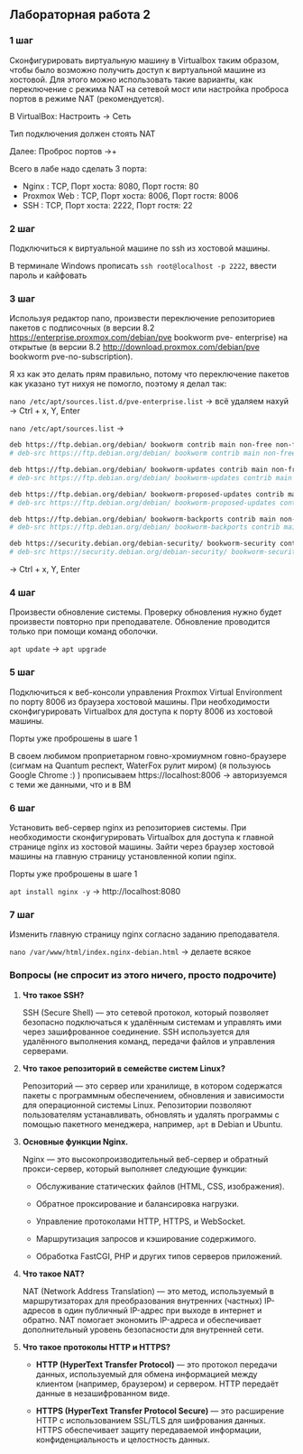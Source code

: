## Лабораторная работа 2
### 1 шаг

Сконфигурировать виртуальную машину в Virtualbox таким образом, чтобы было возможно получить доступ к виртуальной машине из хостовой. Для этого можно использовать такие варианты, как переключение с режима NAT на сетевой мост или настройка проброса портов в режиме NAT (рекомендуется).

В VirtualBox: Настроить -> Сеть

Тип подключения должен стоять NAT

Далее: Проброс портов ->+

Всего в лабе надо сделать 3 порта:
- Nginx : TCP, Порт хоста: 8080, Порт гостя: 80
- Proxmox Web : TCP, Порт хоста: 8006, Порт гостя: 8006
- SSH : TCP, Порт хоста: 2222, Порт гостя: 22
### 2 шаг

Подключиться к виртуальной машине по ssh из хостовой машины.

В терминале Windows прописать ```ssh root@localhost -p 2222```, ввести пароль и кайфовать
### 3 шаг

Используя редактор nano, произвести переключение репозиториев пакетов с подписочных (в версии 8.2 https://enterprise.proxmox.com/debian/pve bookworm pve- enterprise) на открытые (в версии 8.2 http://download.proxmox.com/debian/pve bookworm pve-no-subscription).

Я хз как это делать прям правильно, потому что переключение пакетов как указано тут нихуя не помогло, поэтому я делал так:

`nano /etc/apt/sources.list.d/pve-enterprise.list` -> всё удаляем нахуй -> Ctrl + x, Y, Enter

`nano /etc/apt/sources.list` ->
``` sh
deb https://ftp.debian.org/debian/ bookworm contrib main non-free non-free-firmware
# deb-src https://ftp.debian.org/debian/ bookworm contrib main non-free non-free-firmware

deb https://ftp.debian.org/debian/ bookworm-updates contrib main non-free non-free-firmware
# deb-src https://ftp.debian.org/debian/ bookworm-updates contrib main non-free non-free-firmware

deb https://ftp.debian.org/debian/ bookworm-proposed-updates contrib main non-free non-free-firmware
# deb-src https://ftp.debian.org/debian/ bookworm-proposed-updates contrib main non-free non-free-firmware

deb https://ftp.debian.org/debian/ bookworm-backports contrib main non-free non-free-firmware
# deb-src https://ftp.debian.org/debian/ bookworm-backports contrib main non-free non-free-firmware

deb https://security.debian.org/debian-security/ bookworm-security contrib main non-free non-free-firmware
# deb-src https://security.debian.org/debian-security/ bookworm-security contrib main non-free non-free-firmware
```
-> Ctrl + x, Y, Enter
### 4 шаг

Произвести обновление системы. Проверку обновления нужно будет произвести повторно при преподавателе. Обновление проводится только при помощи команд оболочки.

`apt update` -> `apt upgrade`
### 5 шаг

Подключиться к веб-консоли управления Proxmox Virtual Environment по порту 8006 из браузера хостовой машины. При необходимости сконфигурировать Virtualbox для доступа к порту 8006 из хостовой машины.

Порты уже проброшены в шаге 1

В своем любимом проприетарном говно-хромиумном говно-браузере (сигмам на Quantum респект, WaterFox рулит миром) (я пользуюсь Google Chrome :) ) прописываем https://localhost:8006 -> авторизуемся с теми же данными, что и в ВМ
### 6 шаг

Установить веб-сервер nginx из репозиториев системы. При необходимости сконфигурировать Virtualbox для доступа к главной странице nginx из хостовой машины. Зайти через браузер хостовой машины на главную страницу установленной копии nginx.

Порты уже проброшены в шаге 1

`apt install nginx -y` -> http://localhost:8080
### 7 шаг

Изменить главную страницу nginx согласно заданию преподавателя.

`nano /var/www/html/index.nginx-debian.html` -> делаете всякое

### Вопросы (не спросит из этого ничего, просто подрочите)

1. **Что такое SSH?**  
	
	SSH (Secure Shell) — это сетевой протокол, который позволяет безопасно подключаться к удалённым системам и управлять ими через зашифрованное соединение. SSH используется для удалённого выполнения команд, передачи файлов и управления серверами.
    
2. **Что такое репозиторий в семействе систем Linux?**  
	
	Репозиторий — это сервер или хранилище, в котором содержатся пакеты с программным обеспечением, обновления и зависимости для операционной системы Linux. Репозитории позволяют пользователям устанавливать, обновлять и удалять программы с помощью пакетного менеджера, например, `apt` в Debian и Ubuntu.
    
3. **Основные функции Nginx.**  
	
	Nginx — это высокопроизводительный веб-сервер и обратный прокси-сервер, который выполняет следующие функции:
    
	- Обслуживание статических файлов (HTML, CSS, изображения).
    - Обратное проксирование и балансировка нагрузки.
    - Управление протоколами HTTP, HTTPS, и WebSocket.
    - Маршрутизация запросов и кэширование содержимого.
    
	- Обработка FastCGI, PHP и других типов серверов приложений.
4. **Что такое NAT?**  
	
	NAT (Network Address Translation) — это метод, используемый в маршрутизаторах для преобразования внутренних (частных) IP-адресов в один публичный IP-адрес при выходе в интернет и обратно. NAT помогает экономить IP-адреса и обеспечивает дополнительный уровень безопасности для внутренней сети.
    
5. **Что такое протоколы HTTP и HTTPS?**
    
	- **HTTP (HyperText Transfer Protocol)** — это протокол передачи данных, используемый для обмена информацией между клиентом (например, браузером) и сервером. HTTP передаёт данные в незашифрованном виде.
    
	- **HTTPS (HyperText Transfer Protocol Secure)** — это расширение HTTP с использованием SSL/TLS для шифрования данных. HTTPS обеспечивает защиту передаваемой информации, конфиденциальность и целостность данных.